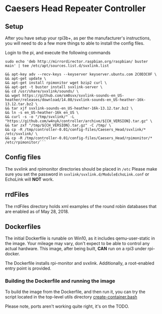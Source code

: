 # Caesers Head Repeater Controller

## Setup
After you have setup your rpi3b+, as per the manufacturer's instructions, you will need to do a few more things to able to install the config files. 

Login to the pi, and execute the following commands

```sudo echo 'deb http://mirrordirector.raspbian.org/raspbian/ buster main' | tee /etc/apt/sources.list.d/svxlink.list```

  ```sudo echo 'deb http://giteduberger.fr rpimonitor/' | tee /etc/apt/sources.list.d/rpimonitor.list \ 
  && apt-key adv --recv-keys --keyserver keyserver.ubuntu.com 2C0D3C0F \
  && apt-get update \
  && apt-get install rpimonitor wget bzip2 curl \
  && apt-get -t buster install svxlink-server \
  && cd /usr/share/svxlink/sounds/ \
  && wget https://github.com/sm0svx/svxlink-sounds-en_US-heather/releases/download/14.08/svxlink-sounds-en_US-heather-16k-13.12.tar.bz2 \
  && tar xjf svxlink-sounds-en_US-heather-16k-13.12.tar.bz2 \
  && ln -s en_US-heather-16k en_US \
  && curl -s -o "/tmp/svxlink/" -L "https://github.com/w4nyk/controller/archive/${CH_VERSION}.tar.gz" \
  && tar zxf "/tmp/${CH_VERSION}.tar.gz" -C /tmp/ \
  && cp -R /tmp/controller-0.01/config-files/Caesers_Head/svxlink/* /etc/svxlink/ \
  && cp -R /tmp/controller-0.01/config-files/Caesers_Head/rpimonitor/* /etc/rpimonitor/```
```
## Config files
The svxlink and rpimonitor directories should be placed in ```/etc``` Please make sure you set the password in ```svxlink/svxlink.d/ModuleEchoLink.conf``` or EchoLink will **NOT** work.

## rrdFiles
The rrdFiles directory holds xml examples of the round robin databases that are enabled as of May 28, 2018.

## Dockerfiles
The initial Dockerfile is runable on Win10, as it includes qemu-user-static in the image. Your mileage may vary, don't expect to be able to control any actual hardware. This image, after being built, **CAN** run on a rpi3 under rpi-docker.

The Dockerfile installs rpi-monitor and svxlink. Additionally, a root-enabled entry point is provided.

### Building the Dockerfile and running the image
To build the image from the Dockerfile, and then run it, you can try the script located in the top-level utils directory [create-container.bash](https://github.com/w4nyk/controller/blob/master/utils/create-container.bash)

Please note, ports aren't working quite right, it's on the TODO.

